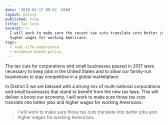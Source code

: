 ```yaml
---
date: '2018-02-17 00:52 -0500'
layout: policy
published: true
title: Tac Cuts
excerpt: >-
  I will work to make sure the recent tax cuts translate into better jobs and
  higher wages for working Americans.
tags:
  - real-life-experience
  - evidence-based-policy
---
```

The tax cuts for corporations and small businesses passed in 2017 were necessary to keep jobs in the United States and to allow our family-run businesses to stay competitive in a global marketplace.

In District 5 we are blessed with a strong mix of multi-national corporations and small businesses that stand to benefit from the new tax laws. This will deliver a boost our economy.  I will work to make sure those tax cuts translate into better jobs and higher wages for working Americans.

>I will work to make sure those tax cuts translate into better jobs and higher wages for working Americans.
